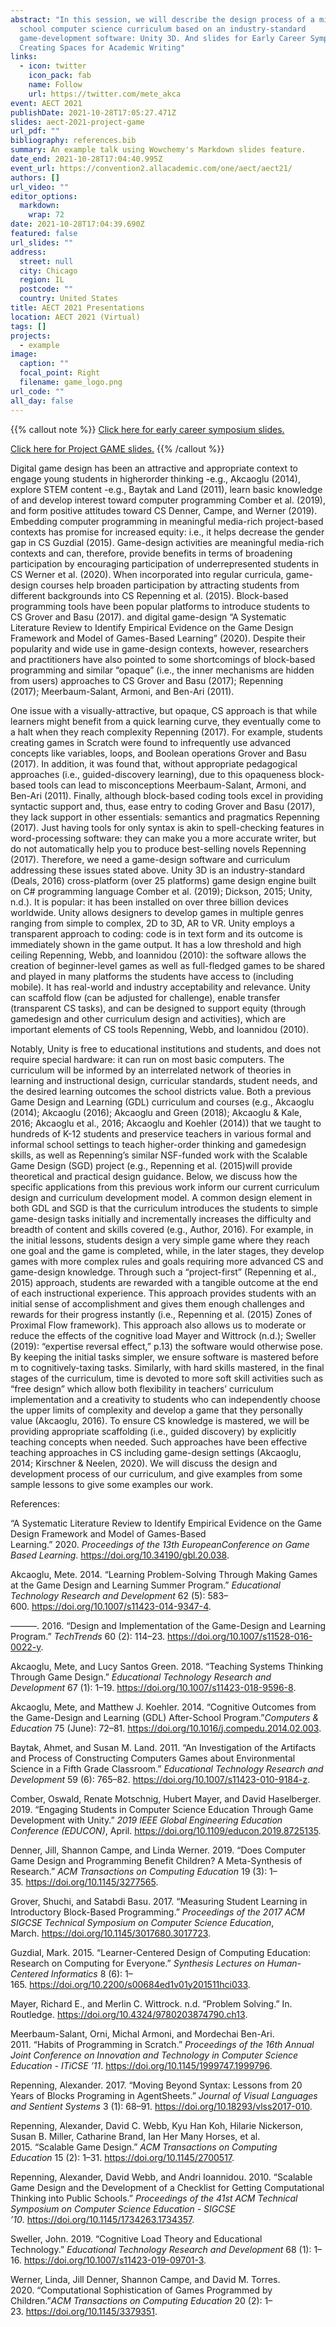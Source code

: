 ```yaml
---
abstract: "In this session, we will describe the design process of a middle
  school computer science curriculum based on an industry-standard
  game-development software: Unity 3D. And slides for Early Career Symposium:
  Creating Spaces for Academic Writing"
links:
  - icon: twitter
    icon_pack: fab
    name: Follow
    url: https://twitter.com/mete_akca
event: AECT 2021
publishDate: 2021-10-28T17:05:27.471Z
slides: aect-2021-project-game
url_pdf: ""
bibliography: references.bib
summary: An example talk using Wowchemy's Markdown slides feature.
date_end: 2021-10-28T17:04:40.995Z
event_url: https://convention2.allacademic.com/one/aect/aect21/
authors: []
url_video: ""
editor_options:
  markdown:
    wrap: 72
date: 2021-10-28T17:04:39.690Z
featured: false
url_slides: ""
address:
  street: null
  city: Chicago
  region: IL
  postcode: ""
  country: United States
title: AECT 2021 Presentations
location: AECT 2021 (Virtual)
tags: []
projects:
  - example
image:
  caption: ""
  focal_point: Right
  filename: game_logo.png
url_code: ""
all_day: false
---
```

{{% callout note %}} [Click here for early career symposium
slides.](https://meteakca.netlify.app/slides/aect-2021-early-career-symposium-creating-space-for-academic-writing/)

[Click here for Project GAME
slides.](https://meteakca.netlify.app/slides/aect-2021-project-game/)
{{% /callout %}}

Digital game design has been an attractive and appropriate context to engage young students in higherorder thinking -e.g., Akcaoglu (2014), explore STEM content -e.g., Baytak and Land (2011), learn basic knowledge of and develop interest toward computer programming Comber et al. (2019), and form positive attitudes toward CS Denner, Campe, and Werner (2019). Embedding computer programming in meaningful media-rich project-based contexts has promise for increased equity: i.e., it helps decrease the gender gap in CS Guzdial (2015). Game-design activities are meaningful media-rich contexts and can, therefore, provide benefits in terms of broadening participation by encouraging participation of underrepresented students in CS Werner et al. (2020). When incorporated into regular curricula, game-design courses help broaden participation by attracting students from different backgrounds into CS Repenning et al. (2015). Block-based programming tools have been popular platforms to introduce students to CS Grover and Basu (2017). and digital game-design “A Systematic Literature Review to Identify Empirical Evidence on the Game Design Framework and Model of Games-Based Learning” (2020). Despite their popularity and wide use in game-design contexts, however, researchers and practitioners have also pointed to some shortcomings of block-based programming and similar “opaque” (i.e., the inner mechanisms are hidden from users) approaches to CS Grover and Basu (2017); Repenning (2017); Meerbaum-Salant, Armoni, and Ben-Ari (2011).

One issue with a visually-attractive, but opaque, CS approach is that while learners might benefit from a quick learning curve, they eventually come to a halt when they reach complexity Repenning (2017). For example, students creating games in Scratch were found to infrequently use advanced concepts like variables, loops, and Boolean operations Grover and Basu (2017). In addition, it was found that, without appropriate pedagogical approaches (i.e., guided-discovery learning), due to this opaqueness block-based tools can lead to misconceptions Meerbaum-Salant, Armoni, and Ben-Ari (2011). Finally, although block-based coding tools excel in providing syntactic support and, thus, ease entry to coding Grover and Basu (2017), they lack support in other essentials: semantics and pragmatics Repenning (2017). Just having tools for only syntax is akin to spell-checking features in word-processing software: they can make you a more accurate writer, but do not automatically help you to produce best-selling novels Repenning (2017). Therefore, we need a game-design software and curriculum addressing these issues stated above. Unity 3D is an industry-standard (Deals, 2016) cross-platform (over 25 platforms) game design engine built on C# programming language Comber et al. (2019); Dickson, 2015; Unity, n.d.). It is popular: it has been installed on over three billion devices worldwide. Unity allows designers to develop games in multiple genres ranging from simple to complex, 2D to 3D, AR to VR. Unity employs a transparent approach to coding: code is in text form and its outcome is immediately shown in the game output. It has a low threshold and high ceiling Repenning, Webb, and Ioannidou (2010): the software allows the creation of beginner-level games as well as full-fledged games to be shared and played in many platforms the students have access to (including mobile). It has real-world and industry acceptability and relevance. Unity can scaffold flow (can be adjusted for challenge), enable transfer (transparent CS tasks), and can be designed to support equity (through gamedesign and other curriculum design and activities), which are important elements of CS tools Repenning, Webb, and Ioannidou (2010).

Notably, Unity is free to educational institutions and students, and does not require special hardware: it can run on most basic computers. The curriculum will be informed by an interrelated network of theories in learning and instructional design, curricular standards, student needs, and the desired learning outcomes the school districts value. Both a previous Game Design and Learning (GDL) curriculum and courses (e.g., Akcaoglu (2014); Akcaoglu (2016); Akcaoglu and Green (2018); Akcaoglu & Kale, 2016; Akcaoglu et al., 2016; Akcaoglu and Koehler (2014)) that we taught to hundreds of K-12 students and preservice teachers in various formal and informal school settings to teach higher-order thinking and gamedesign skills, as well as Repenning’s similar NSF-funded work with the Scalable Game Design (SGD) project (e.g., Repenning et al. (2015)will provide theoretical and practical design guidance. Below, we discuss how the specific applications from this previous work inform our current curriculum design and curriculum development model. A common design element in both GDL and SGD is that the curriculum introduces the students to simple game-design tasks initially and incrementally increases the difficulty and breadth of content and skills covered (e.g., Author, 2016). For example, in the initial lessons, students design a very simple game where they reach one goal and the game is completed, while, in the later stages, they develop games with more complex rules and goals requiring more advanced CS and game-design knowledge. Through such a “project-first” (Repenning et al., 2015) approach, students are rewarded with a tangible outcome at the end of each instructional experience. This approach provides students with an initial sense of accomplishment and gives them enough challenges and rewards for their progress instantly (i.e., Repenning et al. (2015) Zones of Proximal Flow framework). This approach also allows us to moderate or reduce the effects of the cognitive load Mayer and Wittrock (n.d.); Sweller (2019): “expertise reversal effect,” p.13) the software would otherwise pose. By keeping the initial tasks simpler, we ensure software is mastered before m to cognitively-taxing tasks. Similarly, with hard skills mastered, in the final stages of the curriculum, time is devoted to more soft skill activities such as “free design” which allow both flexibility in teachers’ curriculum implementation and a creativity to students who can independently choose the upper limits of complexity and develop a game that they personally value (Akcaoglu, 2016). To ensure CS knowledge is mastered, we will be providing appropriate scaffolding (i.e., guided discovery) by explicitly teaching concepts when needed. Such approaches have been effective teaching approaches in CS including game-design settings (Akcaoglu, 2014; Kirschner & Neelen, 2020). We will discuss the design and development process of our curriculum, and give examples from some sample lessons to give some examples our work.

References:

“A Systematic Literature Review to Identify Empirical Evidence on the Game Design Framework and Model of Games-Based Learning.” 2020. *Proceedings of the 13th EuropeanConference on Game Based Learning*. <https://doi.org/10.34190/gbl.20.038>.

Akcaoglu, Mete. 2014. “Learning Problem-Solving Through Making Games at the Game Design and Learning Summer Program.” *Educational Technology Research and Development* 62 (5): 583–600. <https://doi.org/10.1007/s11423-014-9347-4>.

———. 2016. “Design and Implementation of the Game-Design and Learning Program.” *TechTrends* 60 (2): 114–23. <https://doi.org/10.1007/s11528-016-0022-y>.

Akcaoglu, Mete, and Lucy Santos Green. 2018. “Teaching Systems Thinking Through Game Design.” *Educational Technology Research and Development* 67 (1): 1–19. <https://doi.org/10.1007/s11423-018-9596-8>.

Akcaoglu, Mete, and Matthew J. Koehler. 2014. “Cognitive Outcomes from the Game-Design and Learning (GDL) After-School Program.”*Computers & Education* 75 (June): 72–81. <https://doi.org/10.1016/j.compedu.2014.02.003>.

Baytak, Ahmet, and Susan M. Land. 2011. “An Investigation of the Artifacts and Process of Constructing Computers Games about Environmental Science in a Fifth Grade Classroom.” *Educational Technology Research and Development* 59 (6): 765–82. <https://doi.org/10.1007/s11423-010-9184-z>.

Comber, Oswald, Renate Motschnig, Hubert Mayer, and David Haselberger. 2019. “Engaging Students in Computer Science Education Through Game Development with Unity.” *2019 IEEE Global Engineering Education Conference (EDUCON)*, April. <https://doi.org/10.1109/educon.2019.8725135>.

Denner, Jill, Shannon Campe, and Linda Werner. 2019. “Does Computer Game Design and Programming Benefit Children? A Meta-Synthesis of Research.” *ACM Transactions on Computing Education* 19 (3): 1–35. <https://doi.org/10.1145/3277565>.

Grover, Shuchi, and Satabdi Basu. 2017. “Measuring Student Learning in Introductory Block-Based Programming.” *Proceedings of the 2017 ACM SIGCSE Technical Symposium on Computer Science Education*, March. <https://doi.org/10.1145/3017680.3017723>.

Guzdial, Mark. 2015. “Learner-Centered Design of Computing Education: Research on Computing for Everyone.” *Synthesis Lectures on Human-Centered Informatics* 8 (6): 1–165. <https://doi.org/10.2200/s00684ed1v01y201511hci033>.

Mayer, Richard E., and Merlin C. Wittrock. n.d. “Problem Solving.” In. Routledge. <https://doi.org/10.4324/9780203874790.ch13>.

Meerbaum-Salant, Orni, Michal Armoni, and Mordechai Ben-Ari. 2011. “Habits of Programming in Scratch.” *Proceedings of the 16th Annual Joint Conference on Innovation and Technology in Computer Science Education - ITiCSE ’11*. <https://doi.org/10.1145/1999747.1999796>.

Repenning, Alexander. 2017. “Moving Beyond Syntax: Lessons from 20 Years of Blocks Programing in AgentSheets.” *Journal of Visual Languages and Sentient Systems* 3 (1): 68–91. <https://doi.org/10.18293/vlss2017-010>.

Repenning, Alexander, David C. Webb, Kyu Han Koh, Hilarie Nickerson, Susan B. Miller, Catharine Brand, Ian Her Many Horses, et al. 2015. “Scalable Game Design.” *ACM Transactions on Computing Education* 15 (2): 1–31. <https://doi.org/10.1145/2700517>.

Repenning, Alexander, David Webb, and Andri Ioannidou. 2010. “Scalable Game Design and the Development of a Checklist for Getting Computational Thinking into Public Schools.” *Proceedings of the 41st ACM Technical Symposium on Computer Science Education - SIGCSE ’10*. <https://doi.org/10.1145/1734263.1734357>.

Sweller, John. 2019. “Cognitive Load Theory and Educational Technology.” *Educational Technology Research and Development* 68 (1): 1–16. <https://doi.org/10.1007/s11423-019-09701-3>.

Werner, Linda, Jill Denner, Shannon Campe, and David M. Torres. 2020. “Computational Sophistication of Games Programmed by Children.”*ACM Transactions on Computing Education* 20 (2): 1–23. <https://doi.org/10.1145/3379351>.